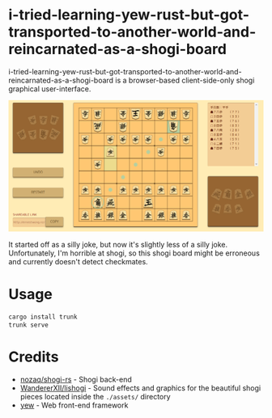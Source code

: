 # i-tried-learning-yew-rust-but-got-transported-to-another-world-and-reincarnated-as-a-shogi-board

i-tried-learning-yew-rust-but-got-transported-to-another-world-and-reincarnated-as-a-shogi-board is a browser-based client-side-only shogi graphical user-interface.

<a href="http://ernestwong.nz/i-tried-learning-yew-rust-but-got-transported-to-another-world-and-reincarnated-as-a-shogi-board">
<img alt="screenshot of i-tried-learning-yew-rust-but-got-transported-to-another-world-and-reincarnated-as-a-shogi-board" src="./screenshot-of-i-tried-learning-yew-rust-but-got-transported-to-another-world-and-reincarnated-as-a-shogi-board.png" title="screenshot of i-tried-learning-yew-rust-but-got-transported-to-another-world-and-reincarnated-as-a-shogi-board">
</a>

It started off as a silly joke, but now it's slightly less of a silly joke.  
Unfortunately, I'm horrible at shogi, so this shogi board might be erroneous and currently doesn't detect checkmates.

# Usage

```
cargo install trunk
trunk serve
```

# Credits

- [nozaq/shogi-rs](https://github.com/nozaq/shogi-rs) - Shogi back-end
- [WandererXII/lishogi](https://github.com/WandererXII/lishogi) - Sound effects and graphics for the beautiful shogi pieces located inside the `./assets/` directory
- [yew](https://github.com/yewstack/yew) - Web front-end framework
